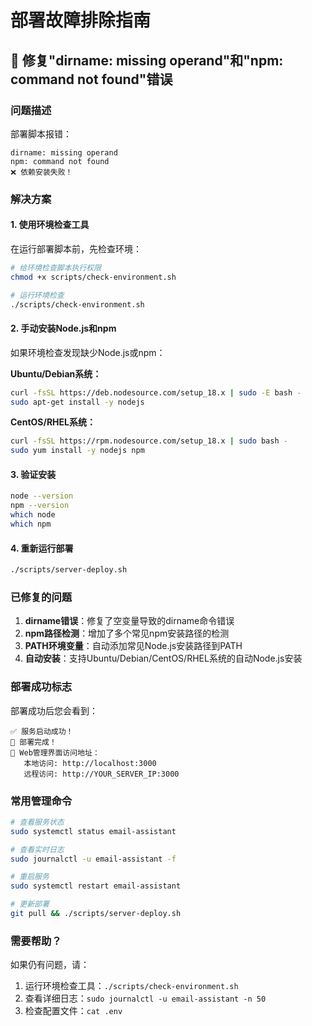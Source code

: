 # 部署故障排除指南

## 🔧 修复"dirname: missing operand"和"npm: command not found"错误

### 问题描述
部署脚本报错：
```
dirname: missing operand
npm: command not found
❌ 依赖安装失败！
```

### 解决方案

#### 1. 使用环境检查工具
在运行部署脚本前，先检查环境：

```bash
# 给环境检查脚本执行权限
chmod +x scripts/check-environment.sh

# 运行环境检查
./scripts/check-environment.sh
```

#### 2. 手动安装Node.js和npm
如果环境检查发现缺少Node.js或npm：

**Ubuntu/Debian系统：**
```bash
curl -fsSL https://deb.nodesource.com/setup_18.x | sudo -E bash -
sudo apt-get install -y nodejs
```

**CentOS/RHEL系统：**
```bash
curl -fsSL https://rpm.nodesource.com/setup_18.x | sudo bash -
sudo yum install -y nodejs npm
```

#### 3. 验证安装
```bash
node --version
npm --version
which node
which npm
```

#### 4. 重新运行部署
```bash
./scripts/server-deploy.sh
```

### 已修复的问题

1. **dirname错误**：修复了空变量导致的dirname命令错误
2. **npm路径检测**：增加了多个常见npm安装路径的检测
3. **PATH环境变量**：自动添加常见Node.js安装路径到PATH
4. **自动安装**：支持Ubuntu/Debian/CentOS/RHEL系统的自动Node.js安装

### 部署成功标志

部署成功后您会看到：
```
✅ 服务启动成功！
🎉 部署完成！
📱 Web管理界面访问地址：
   本地访问: http://localhost:3000
   远程访问: http://YOUR_SERVER_IP:3000
```

### 常用管理命令

```bash
# 查看服务状态
sudo systemctl status email-assistant

# 查看实时日志
sudo journalctl -u email-assistant -f

# 重启服务
sudo systemctl restart email-assistant

# 更新部署
git pull && ./scripts/server-deploy.sh
```

### 需要帮助？

如果仍有问题，请：
1. 运行环境检查工具：`./scripts/check-environment.sh`
2. 查看详细日志：`sudo journalctl -u email-assistant -n 50`
3. 检查配置文件：`cat .env`